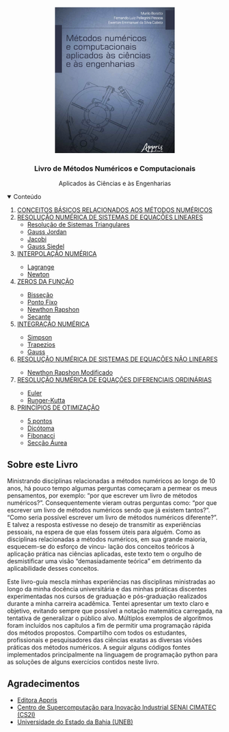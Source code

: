 

<br />
<p align="center">
  <a href="https://github.com/othneildrew/Best-README-Template">
    <img src="capa_livro_metodos.png" alt="Capa" width="280" height="340">
  </a>

  <h3 align="center">Livro de Métodos Numéricos e Computacionais</h3>

  <p align="center">
    Aplicados às Ciências e às Engenharias
    <br />
  </p>
</p>


<details open="open">
  <summary>Conteúdo</summary>
  <ol>
    <li>
      <a href="#link1">CONCEITOS BÁSICOS RELACIONADOS AOS MÉTODOS NUMÉRICOS</a>
    </li>
    <li>
      <a href="#link2">RESOLUÇÃO NUMÉRICA DE SISTEMAS DE EQUAÇÕES LINEARES</a> 
     <ul>
        <li><a href="#1">Resolução de Sistemas Triangulares</a></li>
        <li><a href="#2">Gauss Jordan</a></li>
        <li><a href="#2">Jacobi</a></li>
        <li><a href="#2">Gauss Siedel</a></li>
      </ul>
    </li>
    <li><a href="#link3">INTERPOLAÇÃO NUMÉRICA</a></li>
    <ul>
        <li><a href="#1">Lagrange</a></li>
        <li><a href="#2">Newton</a></li>
      </ul>
    <li><a href="#link4">ZEROS DA FUNÇÃO</a></li>
    <ul>
        <li><a href="#1">Bisseção</a></li>
        <li><a href="#2">Ponto Fixo</a></li>
        <li><a href="#2">Newthon Rapshon</a></li>
        <li><a href="#2">Secante</a></li>
      </ul>
    <li><a href="#link5">INTEGRAÇÃO NUMÉRICA</a></li>
      <ul>
        <li><a href="#1">Simpson</a></li>
        <li><a href="#2">Trapezios</a></li>
        <li><a href="#1">Gauss</a></li>        
      </ul>
    <li><a href="#link6">RESOLUÇÃO NUMÉRICA DE SISTEMAS DE EQUAÇÕES NÃO LINEARES</a></li>
      <ul>
        <li><a href="#1">Newthon Rapshon Modificado</a></li>
       </ul>
    <li><a href="#link7">RESOLUÇÃO NUMÉRICA DE EQUAÇÕES DIFERENCIAIS ORDINÁRIAS</a></li>
      <ul>
        <li><a href="#1">Euler</a></li>
        <li><a href="#2">Runger-Kutta</a></li>     
      </ul>
    <li><a href="#link8">PRINCÍPIOS DE OTIMIZAÇÃO</a></li>
      <ul>
        <li><a href="#1">5 pontos</a></li>
        <li><a href="#2">Dicótoma</a></li>
        <li><a href="#2">Fibonacci</a></li>
        <li><a href="#2">Secção Áurea</a></li>
      </ul>
  </ol>
</details>

## Sobre este Livro

Ministrando disciplinas relacionadas a métodos numéricos ao longo de 10 anos, há pouco tempo algumas perguntas começaram a permear os meus pensamentos, por exemplo: “por que escrever um livro de métodos numéricos?”. Consequentemente vieram outras perguntas como: “por que escrever um livro de métodos numéricos sendo que já existem tantos?”. “Como seria possível escrever um livro de métodos numéricos diferente?”. E talvez a resposta estivesse no desejo de transmitir as experiências pessoais, na espera de que elas fossem úteis para alguém. Como as disciplinas relacionadas a métodos numéricos, em sua grande maioria, esquecem-se do esforço de vincu- lação dos conceitos teóricos à aplicação prática nas ciências aplicadas, este texto tem o orgulho de desmistificar uma visão “demasiadamente teórica” em detrimento da aplicabilidade desses conceitos.

Este livro-guia mescla minhas experiências nas disciplinas ministradas ao longo da minha docência universitária e das minhas práticas discentes experimentadas nos cursos de graduação e pós-graduação realizados durante a minha carreira acadêmica. Tentei apresentar um texto claro e objetivo, evitando sempre que possível a notação matemática carregada, na tentativa de generalizar o público alvo. Múltiplos exemplos de algoritmos foram incluídos nos capítulos a fim de permitir uma programação rápida dos métodos propostos. Compartilho com todos os estudantes, profissionais e pesquisadores das ciências exatas as diversas visões práticas dos métodos numéricos. A seguir alguns códigos fontes implementados principalmente na linguagem de programação python para as soluções de alguns exercícios contidos neste livro.


<!-- ACKNOWLEDGEMENTS -->
## Agradecimentos
* [Editora Appris](http://www.editoraappris.com.br)
* [Centro de Supercomputação para Inovação Industrial SENAI CIMATEC (CS2I)](http://www.fieb.org.br)
* [Universidade do Estado da Bahia (UNEB)](http://www.uneb.br)
